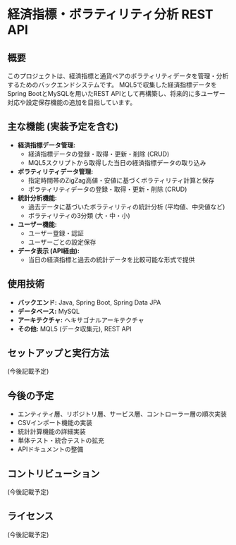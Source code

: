 # 経済指標・ボラティリティ分析 REST API

## 概要

このプロジェクトは、経済指標と通貨ペアのボラティリティデータを管理・分析するためのバックエンドシステムです。
MQL5で収集した経済指標データをSpring BootとMySQLを用いたREST APIとして再構築し、将来的に多ユーザー対応や設定保存機能の追加を目指しています。

## 主な機能 (実装予定を含む)

*   **経済指標データ管理:**
    *   経済指標データの登録・取得・更新・削除 (CRUD)
    *   MQL5スクリプトから取得した当日の経済指標データの取り込み
*   **ボラティリティデータ管理:**
    *   指定時間帯のZigZag高値・安値に基づくボラティリティ計算と保存
    *   ボラティリティデータの登録・取得・更新・削除 (CRUD)
*   **統計分析機能:**
    *   過去データに基づいたボラティリティの統計分析 (平均値、中央値など)
    *   ボラティリティの3分類 (大・中・小)
*   **ユーザー機能:**
    *   ユーザー登録・認証
    *   ユーザーごとの設定保存
*   **データ表示 (API経由):**
    *   当日の経済指標と過去の統計データを比較可能な形式で提供

## 使用技術

*   **バックエンド:** Java, Spring Boot, Spring Data JPA
*   **データベース:** MySQL
*   **アーキテクチャ:** ヘキサゴナルアーキテクチャ
*   **その他:** MQL5 (データ収集元), REST API

## セットアップと実行方法

(今後記載予定)

## 今後の予定

*   エンティティ層、リポジトリ層、サービス層、コントローラー層の順次実装
*   CSVインポート機能の実装
*   統計計算機能の詳細実装
*   単体テスト・統合テストの拡充
*   APIドキュメントの整備

## コントリビューション

(今後記載予定)

## ライセンス

(今後記載予定)
